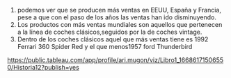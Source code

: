1. podemos ver que se producen más ventas en EEUU, España y Francia, pese a que con el paso de los años las ventas han ido disminuyendo.
2. Los productos con más ventas mundiales son aquellos que pertenecen a la línea de coches clásicos,seguidos por la de coches vintage.
3. Dentro de los coches clásicos aquel que más ventas tiene es 1992 Ferrari 360 Spider Red y el que menos1957 ford Thunderbird

https://public.tableau.com/app/profile/ari.mugon/viz/Libro1_16686171506550/Historia12?publish=yes